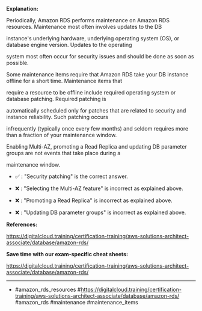 **Explanation:**

Periodically, Amazon RDS performs maintenance on Amazon RDS resources. Maintenance most often involves updates to the DB

instance's underlying hardware, underlying operating system (OS), or database engine version. Updates to the operating

system most often occur for security issues and should be done as soon as possible.

Some maintenance items require that Amazon RDS take your DB instance offline for a short time. Maintenance items that

require a resource to be offline include required operating system or database patching. Required patching is

automatically scheduled only for patches that are related to security and instance reliability. Such patching occurs

infrequently (typically once every few months) and seldom requires more than a fraction of your maintenance window.

Enabling Multi-AZ, promoting a Read Replica and updating DB parameter groups are not events that take place during a

maintenance window.

- ✅ :  "Security patching" is the correct answer.

- ❌ :  "Selecting the Multi-AZ feature" is incorrect as explained above.

- ❌ :  "Promoting a Read Replica" is incorrect as explained above.

- ❌ :  "Updating DB parameter groups" is incorrect as explained above.

**References:**

<https://digitalcloud.training/certification-training/aws-solutions-architect-associate/database/amazon-rds/>

**Save time with our exam-specific cheat sheets:**

<https://digitalcloud.training/certification-training/aws-solutions-architect-associate/database/amazon-rds/>

----

- #amazon_rds_resources #<https://digitalcloud.training/certification-training/aws-solutions-architect-associate/database/amazon-rds/> #amazon_rds #maintenance #maintenance_items
